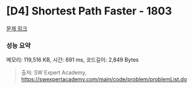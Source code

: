 # [D4] Shortest Path Faster - 1803 

[문제 링크](https://swexpertacademy.com/main/code/problem/problemDetail.do?contestProbId=AV4yBSgaCaYDFAUx) 

### 성능 요약

메모리: 119,516 KB, 시간: 691 ms, 코드길이: 2,849 Bytes



> 출처: SW Expert Academy, https://swexpertacademy.com/main/code/problem/problemList.do